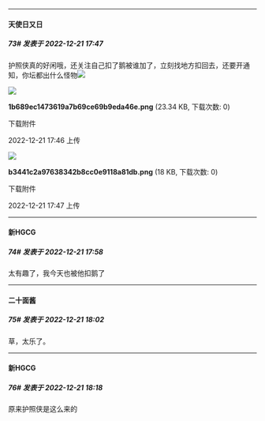 

*****

####  天使日又日  
##### 73#       发表于 2022-12-21 17:47

护照侠真的好闲哦，还关注自己扣了鹅被谁加了，立刻找地方扣回去，还要开通知，你坛都出什么怪物<img src="https://static.saraba1st.com/image/smiley/face2017/067.png" referrerpolicy="no-referrer">

<img src="https://img.saraba1st.com/forum/202212/21/174659f12myhjkmmw2xzvy.png" referrerpolicy="no-referrer">

<strong>1b689ec1473619a7b69ce69b9eda46e.png</strong> (23.34 KB, 下载次数: 0)

下载附件

2022-12-21 17:46 上传

<img src="https://img.saraba1st.com/forum/202212/21/174710a0mgt6nj1nznjy86.png" referrerpolicy="no-referrer">

<strong>b3441c2a97638342b8cc0e9118a81db.png</strong> (18 KB, 下载次数: 0)

下载附件

2022-12-21 17:47 上传



*****

####  新HGCG  
##### 74#       发表于 2022-12-21 17:58

太有趣了，我今天也被他扣鹅了

*****

####  二十面酱  
##### 75#       发表于 2022-12-21 18:02

草，太乐了。



*****

####  新HGCG  
##### 76#       发表于 2022-12-21 18:18

原来护照侠是这么来的

